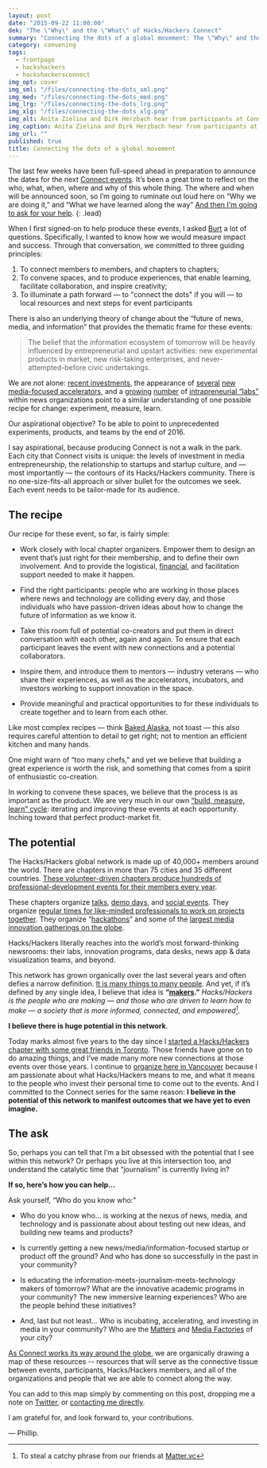 ```yaml
---
layout: post
date: "2015-09-22 11:00:00"
dek: "The \"Why\" and the \"What\" of Hacks/Hackers Connect"
summary: "Connecting the dots of a global movement: The \"Why\" and the \"What\" of Hacks/Hackers Connect"
category: convening
tags: 
  - frontpage
  - hackshackers
  - hackshackersconnect
img_opt: cover
img_sml: "/files/connecting-the-dots_sml.png"
img_med: "/files/connecting-the-dots_med.png"
img_lrg: "/files/connecting-the-dots_lrg.png"
img_xlg: "/files/connecting-the-dots_xlg.png"
img_alt: Anita Zielina and Dirk Herzbach hear from participants at Connect Berlin
img_caption: Anita Zielina and Dirk Herzbach hear from participants at Connect Berlin
img_url: ""
published: true
title: Connecting the dots of a global movement
---
```


The last few weeks have been full-speed ahead in preparation to announce the dates for the next [Connect events][connect]. It’s been a great time to reflect on the who, what, when, where and why of this whole thing. The where and when will be announced soon, so I’m going to ruminate out loud here on “Why we are doing it,” and “What we have learned along the way” [And then I'm going to ask for your help](#the-ask).
{: .lead}

When I first signed-on to help produce these events, I asked [Burt][burtherman] a lot of questions. Specifically, I wanted to know how we would measure impact and success. Through that conversation, we committed to three guiding principles:

1. To connect members to members, and chapters to chapters; 
1. To convene spaces, and to produce experiences, that enable learning, facilitate collaboration, and inspire creativity;
3. To illuminate a path forward — to "connect the dots" if you will — to local resources and next steps for event participants

There is also an underlying theory of change about the “future of news, media, and information” that provides the thematic frame for these events:

> The belief that the information ecosystem of tomorrow will be heavily influenced by entrepreneurial and upstart activities: new experimental products in market, new risk-taking enterprises, and never-attempted-before civic undertakings.

We are not alone: [recent investments](http://www.nytimes.com/2015/08/13/business/media/nbcuniversal-invests-200-million-in-vox-media.html?_r=0), the appearance of [several][matter] [new][nma] [media-focused accelerators][mediafactory], and a [growing](http://www.niemanlab.org/2015/08/at-the-new-york-daily-newss-innovation-lab-inspiration-comes-from-outside-startups-and-events/) [number](http://www.niemanlab.org/2015/06/a-qa-with-the-guardian-u-s-about-its-new-mobile-innovation-lab/) of [intrapreneurial “labs”](http://www.wired.com/2015/05/buzzfeed-founder-launches-new-lab-open-source-invention/) within news organizations point to a similar understanding of one possible recipe for change: experiment, measure, learn.

Our aspirational objective? To be able to point to unprecedented experiments, products, and teams by the end of 2016.

I say aspirational, because producing Connect is not a walk in the park. Each city that Connect visits is unique: the levels of investment in media entrepreneurship, the relationship to startups and startup culture, and — most importantly — the  contours of its Hacks/Hackers community. There is no one-size-fits-all approach or silver bullet for the outcomes we seek. Each event needs to be tailor-made for its audience.

## The recipe

Our recipe for these event, so far, is fairly simple: 

* Work closely with local chapter organizers. Empower them to design an event that’s just right for their membership, and to define their own involvement. And to provide the logistical, [financial][gnl], and facilitation support needed to make it happen.

* Find the right participants: people who are working in those places where news and technology are colliding every day, and those individuals who have passion-driven ideas about how to change the future of information as we know it. 

* Take this room full of potential co-creators and put them in direct conversation with each other, again and again. To ensure that each participant leaves the event with new connections and a potential collaborators.

* Inspire them, and introduce them to mentors — industry veterans — who share their experiences, as well as the accelerators, incubators, and investors working to support innovation in the space.

* Provide meaningful and practical opportunities to for these individuals to create together and to learn from each other.

Like most complex recipes — think [Baked Alaska](https://en.wikipedia.org/wiki/Baked_Alaska), not toast — this also requires careful attention to detail to get right; not to mention an efficient kitchen and many hands.

One might warn of “too many chefs,” and yet we believe that building a great experience is worth the risk, and something that comes from a spirit of enthusiastic co-creation.

In working to convene these spaces, we believe that the process is as important as the product. We are very much in our own [“build, measure, learn” cycle](http://theleanstartup.com/principles): iterating and improving these events at each opportunity. Inching toward that perfect product-market fit.

## The potential

The Hacks/Hackers global network is made up of 40,000+ members around the world. There are chapters in more than 75 cities and 35 different countries. [These volunteer-driven chapters produce hundreds of professional-development events for their members every year][hhpro].

These chapters organize [talks](http://www.meetup.com/HacksHackersLondon/events/225202244/), [demo days](http://www.meetup.com/hacks-hackers-nyc/events/224032139/), and [social events](http://www.meetup.com/Hacks-Hackers-Seattle/events/225173570/). They organize [regular times for like-minded professionals to work on projects together](http://www.meetup.com/hackshackersIRE/events/225424632/). They organize “[hackathons](https://hackdash.org/dashboards/mp15hack)” and some of the [largest media innovation gatherings on the globe](http://mediaparty.info/).

Hacks/Hackers literally reaches into the world’s most forward-thinking newsrooms: their labs, innovation programs, data desks, news app & data visualization teams, and beyond.

This network has grown organically over the last several years and often defies a narrow definition. [It is many things to many people](http://phillipadsmith.com/2015/06/what-is-hacks-hackers.html). And yet, if it’s defined by any single idea, I believe that idea is **“[makers](https://makerba.se/).”** _Hacks/Hackers is the people who are making — and those who are driven to learn how to make — a society that is more informed, connected, and empowered[^1]._

**I believe there is huge potential in this network**. 

Today marks almost five years to the day since I [started a Hacks/Hackers chapter with some great friends in Toronto][hhto]. Those friends have gone on to do amazing things, and I’ve made many more new connections at those events over those years. I continue to [organize here in Vancouver][hhyvr] because I am passionate about what Hacks/Hackers means to me, and what it means to the people who invest their personal time to come out to the events. And I committed to the Connect series for the same reason: **I believe in the potential of this network to manifest outcomes that we have yet to even imagine.**

## The ask

So, perhaps you can tell that I’m a bit obsessed with the potential that I see within this network? Or perhaps you live at this intersection too, and understand the catalytic time that “journalism” is currently living in?

**If so, here’s how you can help…** 

Ask yourself, “Who do you know who:"

* Who do you know who... is working at the nexus of news, media, and technology and is passionate about about testing out new ideas, and building new teams and products?

* Is currently getting a new news/media/information-focused startup or product off the ground? And who has done so successfully in the past in your community?

* Is educating the information-meets-journalism-meets-technology makers of tomorrow? What are the innovative academic programs in your community? The new immersive learning experiences? Who are the people behind these initiatives? 

* And, last but not least...  Who is incubating, accelerating, and investing in media in your community? Who are the [Matters][matter] and [Media Factories][mediafactory] of your city? 

[As Connect works its way around the globe][connect], we are organically drawing a map of these resources -- resources that will serve as the connective tissue between events, participants, Hacks/Hackers members, and all of the organizations and people that we are able to connect along the way.

You can add to this map simply by commenting on this post, dropping me a note on [Twitter][phillipadsmith-tw], or [contacting me directly][phillipadsmith-contact].

I am grateful for, and look forward to, your contributions.

— Phillip.

[^1]: To steal a catchy phrase from our friends at [Matter.vc](http://matter.vc/mission/)


[connect]: http://connect.hackshackers.com
[burtherman]: http://burtherman.com/
[matter]: http://matter.vc/
[nma]: http://www.nma.vc/
[mediafactory]: http://mediafactory.vc/
[gnl]: https://newslab.withgoogle.com/programs/post/12
[hhpro]: http://www.meetup.com/pro/hackshackers/
[phillipadsmith-tw]: https://twitter.com/phillipadsmith
[phillipadsmith-contact]: http://phillipadsmith.com/about/#contact
[hhto]: http://www.meetup.com/Hacks-Hackers-Toronto/
[hhyvr]: http://www.meetup.com/HacksHackersVancouver/